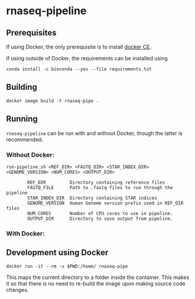 # rnaseq-pipeline

## Prerequisites

If using Docker, the only prerequisite is to install [docker CE](https://docs.docker.com/install/linux/docker-ce/ubuntu/).

If using outside of Docker, the requirements can be installed using

```
conda install -c bioconda --yes --file requirements.txt
```

## Building

```
docker image build -t rnaseq-pipe .
```

## Running

`rnaseq-pipeline` can be run with and without Docker, though the latter is recommended.

### Without Docker:

```
run-pipeline.sh <REF_DIR> <FASTQ_DIR> <STAR_INDEX_DIR> <GENOME_VERSION> <NUM_CORES> <OUTPUT_DIR>

        REF_DIR         Directory containing reference files
        FASTQ_FILE      Path to .fastq files to run through the pipeline
        STAR_INDEX_DIR  Directory containing STAR indices
        GENOME_VERSION  Human Genome version prefix used in REF_DIR files
        NUM_CORES       Number of CPU cores to use in pipeline.
        OUTPUT_DIR      Directory to save output from pipeline.

```


### With Docker:

## Development using Docker

```
docker run -it --rm -v $PWD:/home/ rnaseq-pipe
```

This maps the current directory to a folder inside the container. This makes it
so that there is no need to re-build the image upon making source code changes.
